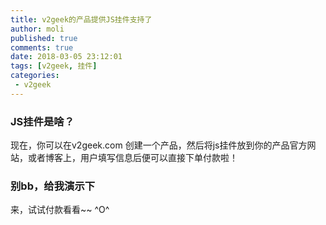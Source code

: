 ```yaml
---
title: v2geek的产品提供JS挂件支持了
author: moli
published: true
comments: true
date: 2018-03-05 23:12:01
tags: [v2geek, 挂件]
categories:
 - v2geek
---
```


### JS挂件是啥？

现在，你可以在v2geek.com 创建一个产品，然后将js挂件放到你的产品官方网站，或者博客上，用户填写信息后便可以直接下单付款啦！

### 别bb，给我演示下

来，试试付款看看~~ ^O^ 

<div id="v2geek-project-widget"></div> 
<script src="https://v2geek.com/moli/ruby-papa/widget.js"></script>